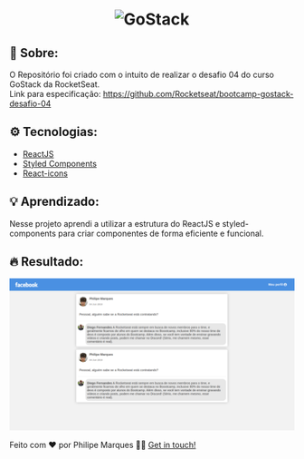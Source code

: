 <h1 align="center">
    <img alt="GoStack" src="https://rocketseat-cdn.s3-sa-east-1.amazonaws.com/bootcamp-header.png" width="200px" />
</h1>

## :book: Sobre:
O Repositório foi criado com o intuito de realizar o desafio 04 do curso GoStack da RocketSeat.<br>
Link para especificação: https://github.com/Rocketseat/bootcamp-gostack-desafio-04

## :gear: Tecnologias:
- [ReactJS](https://pt-br.reactjs.org/docs/getting-started.html)
- [Styled Components](https://styled-components.com/docs/basics)
- [React-icons](https://react-icons.netlify.com/#/)

## :bulb: Aprendizado:
Nesse projeto aprendi a utilizar a estrutura do ReactJS e styled-components para criar componentes de forma eficiente e funcional.

## :fire: Resultado:
![result](.github/result.png)

Feito com ❤️ por Philipe Marques 👋🏻 [Get in touch!](https://github.com/xRiku)
